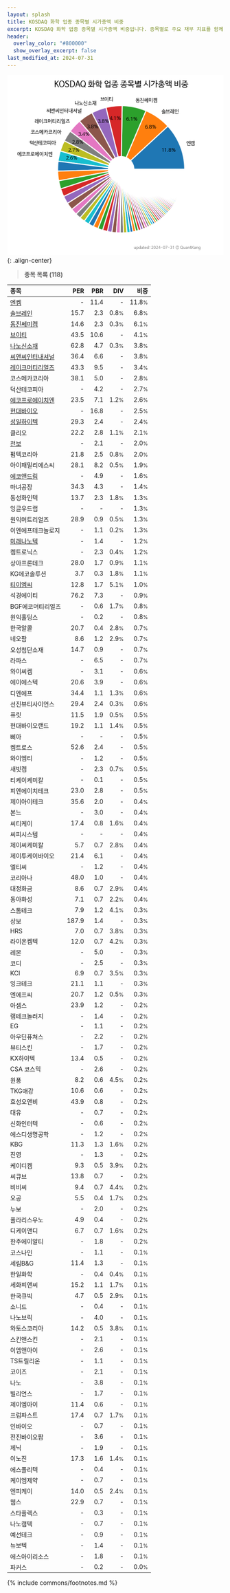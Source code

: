 ```yaml
---
layout: splash
title: KOSDAQ 화학 업종 종목별 시가총액 비중
excerpt: KOSDAQ 화학 업종 종목별 시가총액 비중입니다. 종목별로 주요 재무 지표를 함께 표시합니다.
header:
  overlay_color: "#800000"
  show_overlay_excerpt: false
last_modified_at: 2024-07-31
---
```



![KOSDAQ 화학 업종 종목별 시가총액 비중](/stats/sector/images/kosdaq_업종_화학_종목.png){: .align-center}


> **종목 목록 (118)**<a id="list"></a>

| **종목** | **PER** | **PBR** | **DIV** | **비중** |
| :------- | ------: | ------: | ------: | -------: |
| [엔켐](/348370/) | - | 11.4 | - | 11.8<small>%</small> |
| [솔브레인](/357780/) | 15.7 | 2.3 | 0.8<small>%</small> | 6.8<small>%</small> |
| [동진쎄미켐](/005290/) | 14.6 | 2.3 | 0.3<small>%</small> | 6.1<small>%</small> |
| [브이티](/018290/) | 43.5 | 10.6 | - | 4.1<small>%</small> |
| [나노신소재](/121600/) | 62.8 | 4.7 | 0.3<small>%</small> | 3.8<small>%</small> |
| [씨앤씨인터내셔널](/352480/) | 36.4 | 6.6 | - | 3.8<small>%</small> |
| [레이크머티리얼즈](/281740/) | 43.3 | 9.5 | - | 3.4<small>%</small> |
| 코스메카코리아 | 38.1 | 5.0 | - | 2.8<small>%</small> |
| 덕산테코피아 | - | 4.2 | - | 2.7<small>%</small> |
| [에코프로에이치엔](/383310/) | 23.5 | 7.1 | 1.2<small>%</small> | 2.6<small>%</small> |
| [현대바이오](/048410/) | - | 16.8 | - | 2.5<small>%</small> |
| [성일하이텍](/365340/) | 29.3 | 2.4 | - | 2.4<small>%</small> |
| 클리오 | 22.2 | 2.8 | 1.1<small>%</small> | 2.1<small>%</small> |
| [천보](/278280/) | - | 2.1 | - | 2.0<small>%</small> |
| 펌텍코리아 | 21.8 | 2.5 | 0.8<small>%</small> | 2.0<small>%</small> |
| 아이패밀리에스씨 | 28.1 | 8.2 | 0.5<small>%</small> | 1.9<small>%</small> |
| [에코앤드림](/101360/) | - | 4.9 | - | 1.6<small>%</small> |
| 마녀공장 | 34.3 | 4.3 | - | 1.4<small>%</small> |
| 동성화인텍 | 13.7 | 2.3 | 1.8<small>%</small> | 1.3<small>%</small> |
| 잉글우드랩 | - | - | - | 1.3<small>%</small> |
| 원익머트리얼즈 | 28.9 | 0.9 | 0.5<small>%</small> | 1.3<small>%</small> |
| 이엔에프테크놀로지 | - | 1.1 | 0.2<small>%</small> | 1.3<small>%</small> |
| [미래나노텍](/095500/) | - | 1.4 | - | 1.2<small>%</small> |
| 켐트로닉스 | - | 2.3 | 0.4<small>%</small> | 1.2<small>%</small> |
| 상아프론테크 | 28.0 | 1.7 | 0.9<small>%</small> | 1.1<small>%</small> |
| KG에코솔루션 | 3.7 | 0.3 | 1.8<small>%</small> | 1.1<small>%</small> |
| [티이엠씨](/425040/) | 12.8 | 1.7 | 5.1<small>%</small> | 1.0<small>%</small> |
| 석경에이티 | 76.2 | 7.3 | - | 0.9<small>%</small> |
| BGF에코머티리얼즈 | - | 0.6 | 1.7<small>%</small> | 0.8<small>%</small> |
| 원익홀딩스 | - | 0.2 | - | 0.8<small>%</small> |
| 한국알콜 | 20.7 | 0.4 | 2.8<small>%</small> | 0.7<small>%</small> |
| 네오팜 | 8.6 | 1.2 | 2.9<small>%</small> | 0.7<small>%</small> |
| 오성첨단소재 | 14.7 | 0.9 | - | 0.7<small>%</small> |
| 라파스 | - | 6.5 | - | 0.7<small>%</small> |
| 와이씨켐 | - | 3.1 | - | 0.6<small>%</small> |
| 에이에스텍 | 20.6 | 3.9 | - | 0.6<small>%</small> |
| 디엔에프 | 34.4 | 1.1 | 1.3<small>%</small> | 0.6<small>%</small> |
| 선진뷰티사이언스 | 29.4 | 2.4 | 0.3<small>%</small> | 0.6<small>%</small> |
| 퓨릿 | 11.5 | 1.9 | 0.5<small>%</small> | 0.5<small>%</small> |
| 현대바이오랜드 | 19.2 | 1.1 | 1.4<small>%</small> | 0.5<small>%</small> |
| 삐아 | - | - | - | 0.5<small>%</small> |
| 켐트로스 | 52.6 | 2.4 | - | 0.5<small>%</small> |
| 와이엠티 | - | 1.2 | - | 0.5<small>%</small> |
| 새빗켐 | - | 2.3 | 0.7<small>%</small> | 0.5<small>%</small> |
| 티케이케미칼 | - | 0.1 | - | 0.5<small>%</small> |
| 피엔에이치테크 | 23.0 | 2.8 | - | 0.5<small>%</small> |
| 제이아이테크 | 35.6 | 2.0 | - | 0.4<small>%</small> |
| 본느 | - | 3.0 | - | 0.4<small>%</small> |
| 씨티케이 | 17.4 | 0.8 | 1.6<small>%</small> | 0.4<small>%</small> |
| 씨피시스템 | - | - | - | 0.4<small>%</small> |
| 제이씨케미칼 | 5.7 | 0.7 | 2.8<small>%</small> | 0.4<small>%</small> |
| 제이투케이바이오 | 21.4 | 6.1 | - | 0.4<small>%</small> |
| 엘티씨 | - | 1.2 | - | 0.4<small>%</small> |
| 코리아나 | 48.0 | 1.0 | - | 0.4<small>%</small> |
| 대정화금 | 8.6 | 0.7 | 2.9<small>%</small> | 0.4<small>%</small> |
| 동아화성 | 7.1 | 0.7 | 2.2<small>%</small> | 0.4<small>%</small> |
| 스톰테크 | 7.9 | 1.2 | 4.1<small>%</small> | 0.3<small>%</small> |
| 상보 | 187.9 | 1.4 | - | 0.3<small>%</small> |
| HRS | 7.0 | 0.7 | 3.8<small>%</small> | 0.3<small>%</small> |
| 라이온켐텍 | 12.0 | 0.7 | 4.2<small>%</small> | 0.3<small>%</small> |
| 레몬 | - | 5.0 | - | 0.3<small>%</small> |
| 코디 | - | 2.5 | - | 0.3<small>%</small> |
| KCI | 6.9 | 0.7 | 3.5<small>%</small> | 0.3<small>%</small> |
| 잉크테크 | 21.1 | 1.1 | - | 0.3<small>%</small> |
| 엔에프씨 | 20.7 | 1.2 | 0.5<small>%</small> | 0.3<small>%</small> |
| 아셈스 | 23.9 | 1.2 | - | 0.2<small>%</small> |
| 램테크놀러지 | - | 1.4 | - | 0.2<small>%</small> |
| EG | - | 1.1 | - | 0.2<small>%</small> |
| 아우딘퓨쳐스 | - | 2.2 | - | 0.2<small>%</small> |
| 뷰티스킨 | - | 1.7 | - | 0.2<small>%</small> |
| KX하이텍 | 13.4 | 0.5 | - | 0.2<small>%</small> |
| CSA 코스믹 | - | 2.6 | - | 0.2<small>%</small> |
| 원풍 | 8.2 | 0.6 | 4.5<small>%</small> | 0.2<small>%</small> |
| TKG애강 | 10.6 | 0.6 | - | 0.2<small>%</small> |
| 효성오앤비 | 43.9 | 0.8 | - | 0.2<small>%</small> |
| 대유 | - | 0.7 | - | 0.2<small>%</small> |
| 신화인터텍 | - | 0.6 | - | 0.2<small>%</small> |
| 에스디생명공학 | - | 1.2 | - | 0.2<small>%</small> |
| KBG | 11.3 | 1.3 | 1.6<small>%</small> | 0.2<small>%</small> |
| 진영 | - | 1.3 | - | 0.2<small>%</small> |
| 케이디켐 | 9.3 | 0.5 | 3.9<small>%</small> | 0.2<small>%</small> |
| 씨큐브 | 13.8 | 0.7 | - | 0.2<small>%</small> |
| 비비씨 | 9.4 | 0.7 | 4.4<small>%</small> | 0.2<small>%</small> |
| 오공 | 5.5 | 0.4 | 1.7<small>%</small> | 0.2<small>%</small> |
| 누보 | - | 2.0 | - | 0.2<small>%</small> |
| 폴라리스우노 | 4.9 | 0.4 | - | 0.2<small>%</small> |
| 디케이앤디 | 6.7 | 0.7 | 1.6<small>%</small> | 0.2<small>%</small> |
| 한주에이알티 | - | 1.8 | - | 0.2<small>%</small> |
| 코스나인 | - | 1.1 | - | 0.1<small>%</small> |
| 세림B&G | 11.4 | 1.3 | - | 0.1<small>%</small> |
| 한일화학 | - | 0.4 | 0.4<small>%</small> | 0.1<small>%</small> |
| 세화피앤씨 | 15.2 | 1.1 | 1.7<small>%</small> | 0.1<small>%</small> |
| 한국큐빅 | 4.7 | 0.5 | 2.9<small>%</small> | 0.1<small>%</small> |
| 소니드 | - | 0.4 | - | 0.1<small>%</small> |
| 나노브릭 | - | 4.0 | - | 0.1<small>%</small> |
| 와토스코리아 | 14.2 | 0.5 | 3.8<small>%</small> | 0.1<small>%</small> |
| 스킨앤스킨 | - | 2.1 | - | 0.1<small>%</small> |
| 이엠앤아이 | - | 2.6 | - | 0.1<small>%</small> |
| TS트릴리온 | - | 1.1 | - | 0.1<small>%</small> |
| 코이즈 | - | 2.1 | - | 0.1<small>%</small> |
| 나노 | - | 3.8 | - | 0.1<small>%</small> |
| 빌리언스 | - | 1.7 | - | 0.1<small>%</small> |
| 제이엠아이 | 11.4 | 0.6 | - | 0.1<small>%</small> |
| 프럼파스트 | 17.4 | 0.7 | 1.7<small>%</small> | 0.1<small>%</small> |
| 인바이오 | - | 0.7 | - | 0.1<small>%</small> |
| 전진바이오팜 | - | 3.6 | - | 0.1<small>%</small> |
| 제닉 | - | 1.9 | - | 0.1<small>%</small> |
| 이노진 | 17.3 | 1.6 | 1.4<small>%</small> | 0.1<small>%</small> |
| 에스폴리텍 | - | 0.4 | - | 0.1<small>%</small> |
| 케이엠제약 | - | 0.7 | - | 0.1<small>%</small> |
| 엔피케이 | 14.0 | 0.5 | 2.4<small>%</small> | 0.1<small>%</small> |
| 웹스 | 22.9 | 0.7 | - | 0.1<small>%</small> |
| 스타플렉스 | - | 0.3 | - | 0.1<small>%</small> |
| 나노캠텍 | - | 0.7 | - | 0.1<small>%</small> |
| 예선테크 | - | 0.9 | - | 0.1<small>%</small> |
| 뉴보텍 | - | 1.4 | - | 0.1<small>%</small> |
| 에스아이리소스 | - | 1.8 | - | 0.1<small>%</small> |
| 파커스 | - | 0.2 | - | 0.0<small>%</small> |

{% include commons/footnotes.md %}